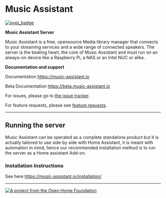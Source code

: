 Music Assistant
==================================

[![pypi_badge](https://img.shields.io/pypi/v/music_assistant.svg)](https://pypi.python.org/pypi/music_assistant)

**Music Assistant Server**

Music Assistant is a free, opensource Media library manager that connects to your streaming services and a wide range of connected speakers. The server is the beating heart, the core of Music Assistant and must run on an always-on device like a Raspberry Pi, a NAS or an Intel NUC or alike.

**Documentation and support**

Documentation https://music-assistant.io

Beta Documentation https://beta.music-assistant.io

For issues, please go to [the issue tracker](https://github.com/music-assistant/support/issues).

For feature requests, please see [feature requests](https://github.com/music-assistant/support/discussions/categories/feature-requests-and-ideas).

____________


## Running the server

Music Assistant can be operated as a complete standalone product but it is actually tailored to use side by side with Home Assistant, it is meant with automation in mind, hence our recommended installation method is to run the server as a Home assistant Add-on.


### Installation Instructions

See here https://music-assistant.io/installation/

[repository-badge]: https://img.shields.io/badge/Add%20repository%20to%20my-Home%20Assistant-41BDF5?logo=home-assistant&style=for-the-badge
[repository-url]: https://my.home-assistant.io/redirect/supervisor_add_addon_repository/?repository_url=https%3A%2F%2Fgithub.com%2Fmusic-assistant%2Fhome-assistant-addon

---

[![A project from the Open Home Foundation](https://www.openhomefoundation.org/badges/ohf-project.png)](https://www.openhomefoundation.org/)
